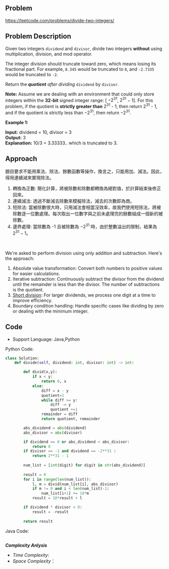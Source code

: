 ## Problem

https://leetcode.com/problems/divide-two-integers/

## Problem Description


Given two integers `dividend` and `divisor`, divide two integers **without** using multiplication, division, and mod operator.

The integer division should truncate toward zero, which means losing its fractional part. For example, `8.345` would be truncated to `8`, and `-2.7335` would be truncated to `-2`.

Return the ***quotient** after dividing* `dividend` by `divisor`.

**Note:** Assume we are dealing with an environment that could only store integers within the **32-bit** signed integer range: [ $-2^{31}$, $2^{31}$ − 1]. For this problem, if the quotient is **strictly greater than** $2^{31}$ - 1, then return $2^{31}$ - 1, and if the quotient is strictly less than $-2^{31}$, then return $-2^{31}$.

**Example 1:**

**Input:** dividend = 10, divisor = 3  <br>
**Output:** 3  <br>
**Explanation:** 10/3 = 3.33333.. which is truncated to 3.


## Approach
題目要求不能用乘法、除法、餘數函數等操作，換言之，只能用加、減法。因此，得用連續減來實現除法。
1. 轉換為正數: 簡化計算，將被除數和除數都轉換為絕對值，於計算結束後修正回來。
2. 連續減法: 透過不斷減去除數來模擬除法，減去的次數即為商。
3. 短除法: 當被除數很大時，只用減法會相當沒效率，故我們使用短除法，將被除數逐一位數處理。每次取出一位數字與之前未處理完的餘數組成一個新的被除數。
4. 邊界處理: 當除數為 -1 且被除數為 $-2^{31}$ 時，由於整數溢出的限制，結果為 $2^{31} - 1$。

<br>

We're asked to perform division using only addition and subtraction. Here's the approach:

1. Absolute value transformation: Convert both numbers to positive values for easier calculations.
2. Iterative subtraction: Continuously subtract the divisor from the dividend until the remainder is less than the divisor. The number of subtractions is the quotient.
3. <a href="https://www.themathpage.com/Arith/divide-whole-numbers.htm">Short division</a>: For larger dividends, we process one digit at a time to improve efficiency.
4. Boundary condition handling: Handle specific cases like dividing by zero or dealing with the minimum integer.

## Code

- Support Language: Java,Python

Python Code:

```py
class Solution:
    def divide(self, dividend: int, divisor: int) -> int:

        def divid(x,y):
            if x < y:
                return 0, x
            else:
                diff = x - y
                quotient=1
                while diff >= y:
                    diff -= y
                    quotient +=1
                remainder = diff
                return quotient, remainder

        abs_dividend = abs(dividend)
        abs_divisor = abs(divisor) 

        if dividend == 0 or abs_dividend < abs_divisor:
            return 0    
        if divisor == -1 and dividend == -2**31 :
            return 2**31 - 1
              
        num_list = [int(digit) for digit in str(abs_dividend)]
        
        result = 0
        for i in range(len(num_list)):
            l, m = divid(num_list[i], abs_divisor)
            if m != 0 and i < len(num_list)-1:
                num_list[i+1] += 10*m
            result = 10*result + l

        if dividend * divisor < 0:
            result = -result
              
        return result
```

Java Code:

```

```

**_Complexity Anlysis_**

- _Time Complexity_: 
- _Space Complexity_：
